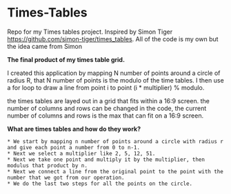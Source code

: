 # Times-Tables
Repo for my Times tables project. Inspired by Simon Tiger https://github.com/simon-tiger/times_tables. All of the code is my own but the idea came from Simon


**The final product of my times table grid.**

I created this application by mapping N number of points around a circle of radius R, that N number of points is the modulo of the time tables. I then use a for loop to draw a line from point i to point (i * multiplier) % modulo. 

the times tables are layed out in a grid that fits within a 16:9 screen. the number of columns and rows can be changed in the code, the current number of columns and rows is the max that can fit on a 16:9 screen.

**What are times tables and how do they work?**

````
* We start by mapping n number of points around a circle with radius r and give each point a number from 0 to n-1.
* Next we select a multiplier like 2, 5, 12, 51.
* Next we take one point and multiply it by the multiplier, then modulus that product by n.
* Next we connect a line from the original point to the point with the number that we got from our operation. 
* We do the last two steps for all the points on the circle.
````
